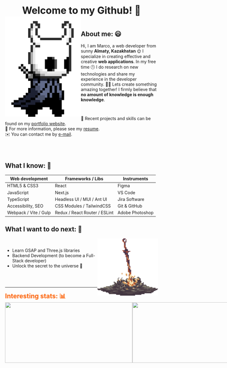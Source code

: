 <h1 align="center" style="font-size: 32px; margin: 0">Welcome to my Github! 👋</h1>

<img align="left" src="https://github.com/MarcoSKB/MarcoSKB/blob/main/assets/hollor_knight.gif?raw=true" width="250"/>
<br />
<h2>About me: 😃</h2>

Hi, I am Marco, a web developer from sunny **Almaty, Kazakhstan** 🌞 I specialize in creating effective and creative **web applications**. In my free time 🕒 I do research on new technologies and share my experience in the developer community. 🚀✨ Lets create something amazing together! I firmly believe that **no amount of knowledge is enough knowledge**.

<br />

📁 Recent projects and skills can be found on my [portfolio website](https://marcoskb.me/ "portfolio website."). <br />
📌 For more information, please see my [resume](http://example.com "resume"). <br />
✉️ You can contact me by [e-mail](mailto:Marco.SKB@mail.ru).

<br /><br />

<h2>What I know: 💼 </h2>

<div align="center">

| **Web development**   	| **Frameworks / Libs**         	| **Instruments** 	|
|-----------------------	|-------------------------------	|-----------------	|
| HTML5 & CSS3          	| React                         	| Figma           	|
| JavaScript            	| Next.js                       	| VS Code         	|
| TypeScript            	| Headless UI / MUI / Ant UI    	| Jira Software   	|
| Accessibility, SEO    	| CSS Modules / TailwindCSS     	| Git & GitHub    	|
| Webpack / Vite / Gulp 	| Redux / React Router / ESLint 	| Adobe Photoshop 	|

</div>

<h2>What I want to do next: 🤔</h2>
<img align="right" src="https://raw.githubusercontent.com/MarcoSKB/MarcoSKB/main/assets/bonefire.gif" width="200"/>

<br />
  
- Learn GSAP and Three.js libraries
- Backend Development (to become a Full-Stack developer)
- Unlock the secret to the universe 🤭
  
<br /><br />
  
***

<h2 style="margin: 0; color: #fc6203">Interesting stats: 📊</h2>
<div style="display: flex; flex-direction: row;">
<picture><source width="420" height="200" srcset="https://github-readme-stats.vercel.app/api?username=MarcoSKB&show_icons=true&theme=dark&title_color=fc6203&rank_icon=github" media="(prefers-color-scheme: dark)"/><source width="420" height="200" srcset="https://github-readme-stats.vercel.app/api?username=MarcoSKB&show_icons=true&title_color=fc6203&rank_icon=github" media="(prefers-color-scheme: light), (prefers-color-scheme: no-preference)"/><img width="420" height="200" src="https://github-readme-stats.vercel.app/api?username=MarcoSKB&show_icons=true&title_color=fc6203&rank_icon=github" />
</picture>
<picture><source width="400" height="200" srcset="https://github-readme-stats.vercel.app/api/top-langs/?username=MarcoSKB&layout=compact&theme=dark&title_color=fc6203&langs_count=8&card_width=320&border_radius=2.5" media="(prefers-color-scheme: dark)"/><source width="420" height="200" srcset="https://github-readme-stats.vercel.app/api/top-langs/?username=MarcoSKB&layout=compact&title_color=fc6203&border_radius=2.5" media="(prefers-color-scheme: light), (prefers-color-scheme: no-preference)"/><img width="420" height="200" src="https://github-readme-stats.vercel.app/api/top-langs/?username=MarcoSKB&layout=compact&title_color=fc6203&border_radius=2.5" />
</picture>
</div>
